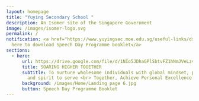 ```yaml
---
layout: homepage
title: "Yuying Secondary School "
description: An Isomer site of the Singapore Government
image: /images/isomer-logo.svg
permalink: /
notification: <a href="https://www.yuyingsec.moe.edu.sg/useful-links/dsa/">Click
  here to download Speech Day Programme booklet</a>
sections:
  - hero:
      url: https://drive.google.com/file/d/1NIo5JDhaGPlSbtvFZ1hNmJVeLzvrqsmo/view?usp=share_link
      title: SOARING HIGHER TOGETHER
      subtitle: To nurture wholesome individuals with global mindset, passion to learn
        and spirit to serve <br> Together, Achieve Personal Excellence
      background: /images/Home/Landing page 6.jpg
      button: Speech Day Programme Booklet
---
```

